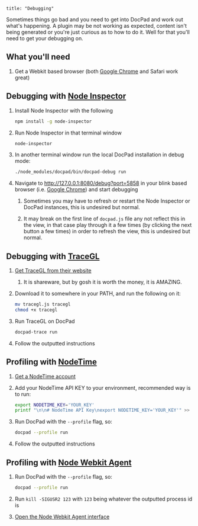 ```
title: "Debugging"
```

Sometimes things go bad and you need to get into DocPad and work out what's happening. A plugin may be not working as expected, content isn't being generated or you're just curious as to how to do it. Well for that you'll need to get your debugging on.


## What you'll need

1. Get a Webkit based browser (both [Google Chrome](http://www.google.com/chrome/) and Safari work great)


## Debugging with [Node Inspector](https://github.com/dannycoates/node-inspector)

1. Install Node Inspector with the following

	``` bash
	npm install -g node-inspector
	```

1. Run Node Inspector in that terminal window

	``` bash
	node-inspector
	```

1. In another terminal window run the local DocPad installation in debug mode:

	``` bash
	./node_modules/docpad/bin/docpad-debug run
	```

1. Navigate to http://127.0.0.1:8080/debug?port=5858 in your blink based browser (i.e. [Google Chrome](http://www.google.com/chrome/)) and start debugging

	1. Sometimes you may have to refresh or restart the Node Inspector or DocPad instances, this is undesired but normal.
   
	1. It may break on the first line of `docpad.js` file any not reflect this in the view, in that case play through it a few times (by clicking the next button a few times) in order to refresh the view, this is undesired but normal.



## Debugging with [TraceGL](https://trace.gl)

1. [Get TraceGL from their website](https://trace.gl)

	1. It is shareware, but by gosh it is worth the money, it is AMAZING.

2. Download it to somewhere in your PATH, and run the following on it:

	``` bash
	mv tracegl.js tracegl
	chmod +x tracegl
	```

3. Run TraceGL on DocPad

	``` bash
	docpad-trace run
	```

4. Follow the outputted instructions


## Profiling with [NodeTime](https://nodetime.com)

1. [Get a NodeTime account](https://nodetime.com)

2. Add your NodeTime API KEY to your environment, recommended way is to run:

	``` bash
	export NODETIME_KEY='YOUR_KEY'
	printf "\n\n# NodeTime API Key\nexport NODETIME_KEY='YOUR_KEY'" >> ~/.bash_profile
	```

3. Run DocPad with the `--profile` flag, so:

	``` bash
 	docpad --profile run
	```

4. Follow the outputted instructions


## Profiling with [Node Webkit Agent](https://github.com/c4milo/node-webkit-agent)

1. Run DocPad with the `--profile` flag, so:

	``` bash
	docpad --profile run
	```

2. Run `kill -SIGUSR2 123` with `123` being whatever the outputted process id is

3. [Open the Node Webkit Agent interface](http://c4milo.github.io/node-webkit-agent/26.0.1410.65/inspector.html?host=localhost:9999&page=0)

